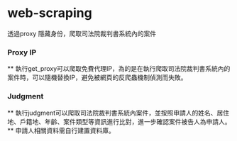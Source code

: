 # web-scraping
透過proxy 隱藏身份，爬取司法院裁判書系統內的案件

### Proxy IP
** 執行get_proxy可以爬取免費代理IP，為的是在執行爬取司法院裁判書系統內的案件時，可以隨機替換IP，避免被網頁的反爬蟲機制偵測而失敗。

### Judgment
** 執行judgment可以爬取司法院裁判書系統內案件，並按照申請人的姓名、居住地、戶籍地、年齡、案件類型等資訊進行比對，進一步確認案件被告人為申請人。
** 申請人相關資料需自行建置資料庫。
